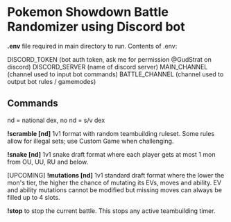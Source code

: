 # Pokemon Showdown Battle Randomizer using Discord bot

**.env** file required in main directory to run. Contents of .env:

DISCORD_TOKEN (bot auth token, ask me for permission @GudStrat on discord)
DISCORD_SERVER (name of discord server)
MAIN_CHANNEL (channel used to input bot commands)
BATTLE_CHANNEL (channel used to output bot rules / gamemodes)

## Commands

nd = national dex, no nd = s/v dex

**!scramble [nd]** 
1v1 format with random teambuilding ruleset. Some rules allow for illegal sets; use Custom Game when challenging.

**!snake [nd]**
1v1 snake draft format where each player gets at most 1 mon from OU, UU, RU and below.

[UPCOMING] **!mutations [nd]**
1v1 standard draft format where the lower the mon's tier, the higher the chance of mutating its EVs, moves and ability. EV and ability mutations cannot be modified but missing moves can always be filled up to 4 slots.

**!stop** to stop the current battle. This stops any active teambuilding timer.